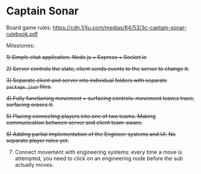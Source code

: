 # Captain Sonar

Board game rules: https://cdn.1j1ju.com/medias/64/53/3c-captain-sonar-rulebook.pdf

Milestones:

~~1) Simple chat application. Node.js + Express + Socket.io~~

~~2) Server controls the state, client sends events to the server to change it.~~

~~3) Separate client and server into individual folders with separate `package.json` files.~~

~~4) Fully functioning movement + surfacing controls: movement leaves trace, surfacing erases it.~~

~~5) Placing connecting players into one of two teams. Making communication between server and client team-aware.~~

~~6) Adding partial implementation of the Engineer systems and UI. No separate player roles yet.~~

7) Connect movement with engineering systems: every time a move is attempted, you need to click on an engineering node before the sub actually moves.
